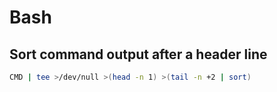 # Bash

## Sort command output after a header line

``` bash
CMD | tee >/dev/null >(head -n 1) >(tail -n +2 | sort)
```
